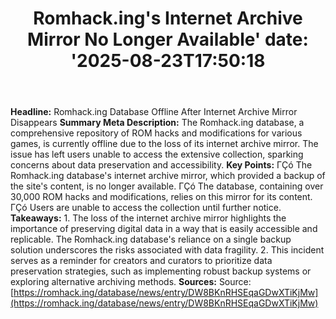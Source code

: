 ﻿---
title: "Romhack.ing's Internet Archive Mirror No Longer Available'
date: '2025-08-23T17:50:18"
category: "Markets"
summary: ""
slug: "romhackings internet archive mirror no longer available"
source_urls:
  - "https://romhack.ing/database/news/entry/DW8BKnRHSEqaGDwXTiKjMw"
seo:
  title: "Romhack.ing's Internet Archive Mirror No Longer Available | Hash n Hedge'
  description: '"
  keywords: ["news", "markets", "brief"]
---
**Headline:** Romhack.ing Database Offline After Internet Archive Mirror Disappears  **Summary Meta Description:** The Romhack.ing database, a comprehensive repository of ROM hacks and modifications for various games, is currently offline due to the loss of its internet archive mirror. The issue has left users unable to access the extensive collection, sparking concerns about data preservation and accessibility.  **Key Points:**  ΓÇó The Romhack.ing database's internet archive mirror, which provided a backup of the site's content, is no longer available. ΓÇó The database, containing over 30,000 ROM hacks and modifications, relies on this mirror for its content. ΓÇó Users are unable to access the collection until further notice.  **Takeaways:**  1. The loss of the internet archive mirror highlights the importance of preserving digital data in a way that is easily accessible and replicable. The Romhack.ing database's reliance on a single backup solution underscores the risks associated with data fragility. 2. This incident serves as a reminder for creators and curators to prioritize data preservation strategies, such as implementing robust backup systems or exploring alternative archiving methods.  **Sources:** Source: [https://romhack.ing/database/news/entry/DW8BKnRHSEqaGDwXTiKjMw](https://romhack.ing/database/news/entry/DW8BKnRHSEqaGDwXTiKjMw) 
